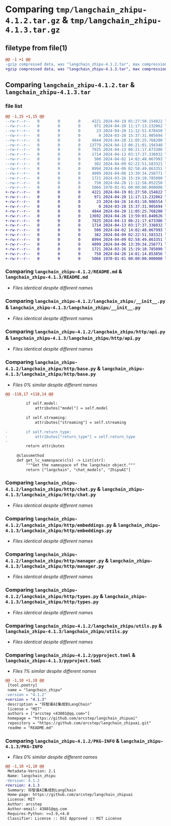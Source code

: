 # Comparing `tmp/langchain_zhipu-4.1.2.tar.gz` & `tmp/langchain_zhipu-4.1.3.tar.gz`

## filetype from file(1)

```diff
@@ -1 +1 @@
-gzip compressed data, was "langchain_zhipu-4.1.2.tar", max compression
+gzip compressed data, was "langchain_zhipu-4.1.3.tar", max compression
```

## Comparing `langchain_zhipu-4.1.2.tar` & `langchain_zhipu-4.1.3.tar`

### file list

```diff
@@ -1,15 +1,15 @@
--rw-r--r--   0        0        0     4221 2024-04-19 01:27:50.154822 langchain_zhipu-4.1.2/README.md
--rw-r--r--   0        0        0      971 2024-04-20 11:17:13.232062 langchain_zhipu-4.1.2/langchain_zhipu/__init__.py
--rw-r--r--   0        0        0       23 2024-04-20 11:12:51.678450 langchain_zhipu-4.1.2/langchain_zhipu/__version__.py
--rw-r--r--   0        0        0        0 2024-03-28 15:37:31.905694 langchain_zhipu-4.1.2/langchain_zhipu/http/__init__.py
--rw-r--r--   0        0        0     4844 2024-04-20 11:05:25.768200 langchain_zhipu-4.1.2/langchain_zhipu/http/api.py
--rw-r--r--   0        0        0    13779 2024-04-13 06:21:01.194348 langchain_zhipu-4.1.2/langchain_zhipu/http/base.py
--rw-r--r--   0        0        0     7825 2024-04-13 06:21:17.673386 langchain_zhipu-4.1.2/langchain_zhipu/http/chat.py
--rw-r--r--   0        0        0     1714 2024-04-13 03:17:37.336032 langchain_zhipu-4.1.2/langchain_zhipu/http/embeddings.py
--rw-r--r--   0        0        0      500 2024-04-02 14:02:48.067993 langchain_zhipu-4.1.2/langchain_zhipu/http/enum.py
--rw-r--r--   0        0        0      382 2024-04-09 02:22:51.583321 langchain_zhipu-4.1.2/langchain_zhipu/http/env.py
--rw-r--r--   0        0        0     8994 2024-04-09 02:58:49.863351 langchain_zhipu-4.1.2/langchain_zhipu/http/manager.py
--rw-r--r--   0        0        0     4099 2024-04-06 13:39:34.256771 langchain_zhipu-4.1.2/langchain_zhipu/http/types.py
--rw-r--r--   0        0        0     1721 2024-03-26 15:19:10.785090 langchain_zhipu-4.1.2/langchain_zhipu/utils.py
--rw-r--r--   0        0        0      750 2024-04-20 11:12:58.052250 langchain_zhipu-4.1.2/pyproject.toml
--rw-r--r--   0        0        0     5066 1970-01-01 00:00:00.000000 langchain_zhipu-4.1.2/PKG-INFO
+-rw-r--r--   0        0        0     4221 2024-04-19 01:27:50.154822 langchain_zhipu-4.1.3/README.md
+-rw-r--r--   0        0        0      971 2024-04-20 11:17:13.232062 langchain_zhipu-4.1.3/langchain_zhipu/__init__.py
+-rw-r--r--   0        0        0       23 2024-04-26 14:01:10.986554 langchain_zhipu-4.1.3/langchain_zhipu/__version__.py
+-rw-r--r--   0        0        0        0 2024-03-28 15:37:31.905694 langchain_zhipu-4.1.3/langchain_zhipu/http/__init__.py
+-rw-r--r--   0        0        0     4844 2024-04-20 11:05:25.768200 langchain_zhipu-4.1.3/langchain_zhipu/http/api.py
+-rw-r--r--   0        0        0    13692 2024-04-26 13:59:03.840626 langchain_zhipu-4.1.3/langchain_zhipu/http/base.py
+-rw-r--r--   0        0        0     7825 2024-04-13 06:21:17.673386 langchain_zhipu-4.1.3/langchain_zhipu/http/chat.py
+-rw-r--r--   0        0        0     1714 2024-04-13 03:17:37.336032 langchain_zhipu-4.1.3/langchain_zhipu/http/embeddings.py
+-rw-r--r--   0        0        0      500 2024-04-02 14:02:48.067993 langchain_zhipu-4.1.3/langchain_zhipu/http/enum.py
+-rw-r--r--   0        0        0      382 2024-04-09 02:22:51.583321 langchain_zhipu-4.1.3/langchain_zhipu/http/env.py
+-rw-r--r--   0        0        0     8994 2024-04-09 02:58:49.863351 langchain_zhipu-4.1.3/langchain_zhipu/http/manager.py
+-rw-r--r--   0        0        0     4099 2024-04-06 13:39:34.256771 langchain_zhipu-4.1.3/langchain_zhipu/http/types.py
+-rw-r--r--   0        0        0     1721 2024-03-26 15:19:10.785090 langchain_zhipu-4.1.3/langchain_zhipu/utils.py
+-rw-r--r--   0        0        0      750 2024-04-26 14:01:14.853856 langchain_zhipu-4.1.3/pyproject.toml
+-rw-r--r--   0        0        0     5066 1970-01-01 00:00:00.000000 langchain_zhipu-4.1.3/PKG-INFO
```

### Comparing `langchain_zhipu-4.1.2/README.md` & `langchain_zhipu-4.1.3/README.md`

 * *Files identical despite different names*

### Comparing `langchain_zhipu-4.1.2/langchain_zhipu/__init__.py` & `langchain_zhipu-4.1.3/langchain_zhipu/__init__.py`

 * *Files identical despite different names*

### Comparing `langchain_zhipu-4.1.2/langchain_zhipu/http/api.py` & `langchain_zhipu-4.1.3/langchain_zhipu/http/api.py`

 * *Files identical despite different names*

### Comparing `langchain_zhipu-4.1.2/langchain_zhipu/http/base.py` & `langchain_zhipu-4.1.3/langchain_zhipu/http/base.py`

 * *Files 0% similar despite different names*

```diff
@@ -118,17 +118,14 @@
 
         if self.model:
             attributes["model"] = self.model
 
         if self.streaming:
             attributes["streaming"] = self.streaming
 
-        if self.return_type:
-            attributes["return_type"] = self.return_type
-
         return attributes
 
     @classmethod
     def get_lc_namespace(cls) -> List[str]:
         """Get the namespace of the langchain object."""
         return ["langchain", "chat_models", "ZhipuAI"]
```

### Comparing `langchain_zhipu-4.1.2/langchain_zhipu/http/chat.py` & `langchain_zhipu-4.1.3/langchain_zhipu/http/chat.py`

 * *Files identical despite different names*

### Comparing `langchain_zhipu-4.1.2/langchain_zhipu/http/embeddings.py` & `langchain_zhipu-4.1.3/langchain_zhipu/http/embeddings.py`

 * *Files identical despite different names*

### Comparing `langchain_zhipu-4.1.2/langchain_zhipu/http/manager.py` & `langchain_zhipu-4.1.3/langchain_zhipu/http/manager.py`

 * *Files identical despite different names*

### Comparing `langchain_zhipu-4.1.2/langchain_zhipu/http/types.py` & `langchain_zhipu-4.1.3/langchain_zhipu/http/types.py`

 * *Files identical despite different names*

### Comparing `langchain_zhipu-4.1.2/langchain_zhipu/utils.py` & `langchain_zhipu-4.1.3/langchain_zhipu/utils.py`

 * *Files identical despite different names*

### Comparing `langchain_zhipu-4.1.2/pyproject.toml` & `langchain_zhipu-4.1.3/pyproject.toml`

 * *Files 1% similar despite different names*

```diff
@@ -1,10 +1,10 @@
 [tool.poetry]
 name = "langchain_zhipu"
-version = "4.1.2"
+version = "4.1.3"
 description = "将智谱AI集成到LangChain"
 license = "MIT"
 authors = ["arcstep <43801@qq.com>"]
 homepage = "https://github.com/arcstep/langchain_zhipuai"
 repository = "https://github.com/arcstep/langchain_zhipuai.git"
 readme = "README.md"
```

### Comparing `langchain_zhipu-4.1.2/PKG-INFO` & `langchain_zhipu-4.1.3/PKG-INFO`

 * *Files 0% similar despite different names*

```diff
@@ -1,10 +1,10 @@
 Metadata-Version: 2.1
 Name: langchain_zhipu
-Version: 4.1.2
+Version: 4.1.3
 Summary: 将智谱AI集成到LangChain
 Home-page: https://github.com/arcstep/langchain_zhipuai
 License: MIT
 Author: arcstep
 Author-email: 43801@qq.com
 Requires-Python: >=3.9,<4.0
 Classifier: License :: OSI Approved :: MIT License
```

